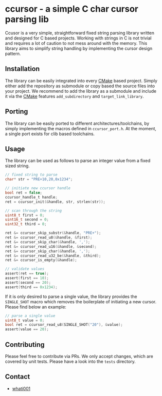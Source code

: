 # ccursor - a simple C char cursor parsing lib

Ccusor is a very simple, straightforward fixed string parsing library written and designed for C based projects. Working with strings in C is not trivial and requires a lot of caution to not mess around with the memory. This library aims to simplify string handling by implementing the cursor design pattern.  

## Installation

The library can be easily integrated into every [CMake](https://cmake.org/) based project. Simply either add the repository as submodule or copy based the source files into your project.
We recommend to add the library as a submodule and include it via the [CMake](https://cmake.org/) features `add_subdirectory` and `target_link_library`.

## Porting

The library can be easily ported to different architectures/toolchains, by simply implementing the macros defined in `ccursor_port.h`.
At the moment, a single port exists for clib based toolchains.

## Usage

The library can be used as follows to parse an integer value from a fixed sized string.

```c
// fixed string to parse
char* str = "PRE+10,20,0x1234";

// initiate new ccursor handle
bool ret = false; 
ccursor_handle_t handle;
ret = ccursor_init(&handle, str, strlen(str));

// scan through the string
uint8_t first = 0;
uint16_t second = 0;
uint32_t third = 0;

ret &= ccursor_skip_substr(&handle, "PRE+");
ret &= ccursor_read_u8(&handle, &first);
ret &= ccursor_skip_char(&handle, ',');
ret &= ccursor_read_u16(&handle, &second);
ret &= ccursor_skip_char(&handle, ',');
ret &= ccursor_read_u32_be(&handle, &third);
ret &= ccursor_is_empty(&handle);

// validate values
assert(ret == true);
assert(first == 10);
assert(second == 20);
assert(third == 0x1234);
```

If it is only desired to parse a single value, the library provides the `SINGLE_SHOT` macro which removes the boilerplate of initiating a new cursor. Please find below an example:

```c
// parse a single value
uint8_t value = 0;
bool ret = ccursor_read_u8(SINGLE_SHOT("20"), &value);
assert(value == 20);
```

## Contributing

Please feel free to contribute via PRs. We only accept changes, which are covered by unit tests. Please have a look into the `tests` directory.

## Contact

* [whati001](https://whati001.rehka.dev)
